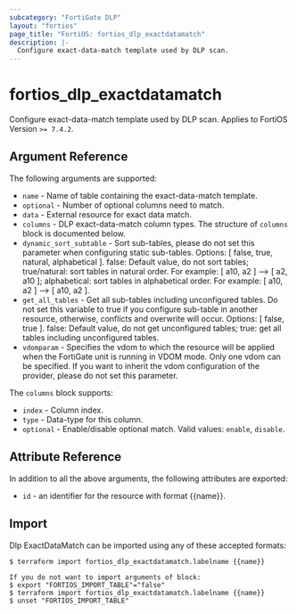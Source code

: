 ```yaml
---
subcategory: "FortiGate DLP"
layout: "fortios"
page_title: "FortiOS: fortios_dlp_exactdatamatch"
description: |-
  Configure exact-data-match template used by DLP scan.
---
```


# fortios_dlp_exactdatamatch
Configure exact-data-match template used by DLP scan. Applies to FortiOS Version `>= 7.4.2`.

## Argument Reference

The following arguments are supported:

* `name` - Name of table containing the exact-data-match template.
* `optional` - Number of optional columns need to match.
* `data` - External resource for exact data match.
* `columns` - DLP exact-data-match column types. The structure of `columns` block is documented below.
* `dynamic_sort_subtable` - Sort sub-tables, please do not set this parameter when configuring static sub-tables. Options: [ false, true, natural, alphabetical ]. false: Default value, do not sort tables; true/natural: sort tables in natural order. For example: [ a10, a2 ] --> [ a2, a10 ]; alphabetical: sort tables in alphabetical order. For example: [ a10, a2 ] --> [ a10, a2 ].
* `get_all_tables` - Get all sub-tables including unconfigured tables. Do not set this variable to true if you configure sub-table in another resource, otherwise, conflicts and overwrite will occur. Options: [ false, true ]. false: Default value, do not get unconfigured tables; true: get all tables including unconfigured tables. 
* `vdomparam` - Specifies the vdom to which the resource will be applied when the FortiGate unit is running in VDOM mode. Only one vdom can be specified. If you want to inherit the vdom configuration of the provider, please do not set this parameter.

The `columns` block supports:

* `index` - Column index.
* `type` - Data-type for this column.
* `optional` - Enable/disable optional match. Valid values: `enable`, `disable`.


## Attribute Reference

In addition to all the above arguments, the following attributes are exported:
* `id` - an identifier for the resource with format {{name}}.

## Import

Dlp ExactDataMatch can be imported using any of these accepted formats:
```
$ terraform import fortios_dlp_exactdatamatch.labelname {{name}}

If you do not want to import arguments of block:
$ export "FORTIOS_IMPORT_TABLE"="false"
$ terraform import fortios_dlp_exactdatamatch.labelname {{name}}
$ unset "FORTIOS_IMPORT_TABLE"
```
